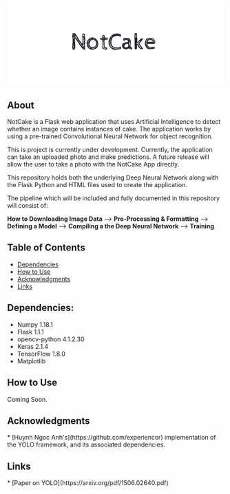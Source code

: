 <img src="./imgs/small.png">

<!-- <h1>NotCake</h1> -->

<h2><a name="about">About</a></h2>  
NotCake is a Flask web application that uses Artificial Intelligence to detect whether an image contains instances of cake. The application works by using a pre-trained Convolutional Neural Network for object recognition. 

This is project is currently under development. Currently, the application can take an uploaded photo and make predictions. A future release will allow the user to take a photo with the NotCake App directly.  

This repository holds both the underlying Deep Neural Network along with the Flask Python and HTML files used to create the application.    


The pipeline which will be included and fully documented in this repository will consist of:  


<b>How to Downloading Image Data</b> --> <b>Pre-Processing & Formatting</b> --> <b>Defining a Model</b> --> <b>Compiling a the Deep Neural Network</b> --> <b>Training</b>  



<h2>Table of Contents</h2>  

* [Dependencies](#dependencies)  
* [How to Use](#how)  
* [Acknowledgments](*acknowledgments)
* [Links](#links)   



<h2><a name="dependencies">Dependencies:</a></h2>  

  
<!-- All scripts are written in Python3. The following libraries (and their version) were also used:   -->

* Numpy                1.18.1   
* Flask                1.1.1 
* opencv-python        4.1.2.30
* Keras                2.1.4  
* TensorFlow 1.8.0  
* Matplotlib  

<h2><a name="how">How to Use</a></h2>  
Coming Soon.



<h2><a name="acknowledgments">Acknowledgments</a></h2> 
* [Huynh Ngoc Anh's](https://github.com/experiencor) implementation of the YOLO framework, and its associated dependencies.  


<h2><a name="links">Links</a></h2>  
* [Paper on YOLO](https://arxiv.org/pdf/1506.02640.pdf)


